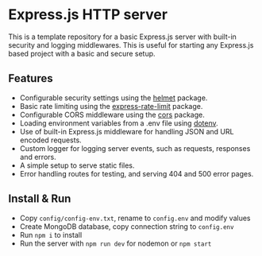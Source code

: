 # Express.js HTTP server

This is a template repository for a basic Express.js server with built-in security and logging middlewares. This is
useful for starting any Express.js based project with a basic and secure setup.

## Features

- Configurable security settings using the [helmet](https://www.npmjs.com/package/helmet) package.
- Basic rate limiting using the [express-rate-limit](https://www.npmjs.com/package/express-rate-limit) package.
- Configurable CORS middleware using the [cors](https://www.npmjs.com/package/cors) package.
- Loading environment variables from a .env file using [dotenv](https://www.npmjs.com/package/dotenv).
- Use of built-in Express.js middleware for handling JSON and URL encoded requests.
- Custom logger for logging server events, such as requests, responses and errors.
- A simple setup to serve static files.
- Error handling routes for testing, and serving 404 and 500 error pages.

## Install & Run

- Copy `config/config-env.txt`, rename to `config.env` and modify values
- Create MongoDB database, copy connection string to `config.env`
- Run `npm i` to install
- Run the server with `npm run dev` for nodemon or `npm start`
